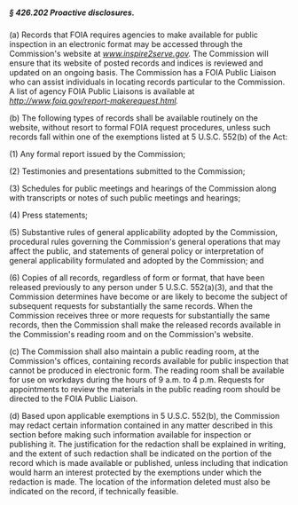 ##### § 426.202 Proactive disclosures. #####

(a) Records that FOIA requires agencies to make available for public inspection in an electronic format may be accessed through the Commission's website at *www.inspire2serve.gov.* The Commission will ensure that its website of posted records and indices is reviewed and updated on an ongoing basis. The Commission has a FOIA Public Liaison who can assist individuals in locating records particular to the Commission. A list of agency FOIA Public Liaisons is available at *http://www.foia.gov/report-makerequest.html.*

(b) The following types of records shall be available routinely on the website, without resort to formal FOIA request procedures, unless such records fall within one of the exemptions listed at 5 U.S.C. 552(b) of the Act:

(1) Any formal report issued by the Commission;

(2) Testimonies and presentations submitted to the Commission;

(3) Schedules for public meetings and hearings of the Commission along with transcripts or notes of such public meetings and hearings;

(4) Press statements;

(5) Substantive rules of general applicability adopted by the Commission, procedural rules governing the Commission's general operations that may affect the public, and statements of general policy or interpretation of general applicability formulated and adopted by the Commission; and

(6) Copies of all records, regardless of form or format, that have been released previously to any person under 5 U.S.C. 552(a)(3), and that the Commission determines have become or are likely to become the subject of subsequent requests for substantially the same records. When the Commission receives three or more requests for substantially the same records, then the Commission shall make the released records available in the Commission's reading room and on the Commission's website.

(c) The Commission shall also maintain a public reading room, at the Commission's offices, containing records available for public inspection that cannot be produced in electronic form. The reading room shall be available for use on workdays during the hours of 9 a.m. to 4 p.m. Requests for appointments to review the materials in the public reading room should be directed to the FOIA Public Liaison.

(d) Based upon applicable exemptions in 5 U.S.C. 552(b), the Commission may redact certain information contained in any matter described in this section before making such information available for inspection or publishing it. The justification for the redaction shall be explained in writing, and the extent of such redaction shall be indicated on the portion of the record which is made available or published, unless including that indication would harm an interest protected by the exemptions under which the redaction is made. The location of the information deleted must also be indicated on the record, if technically feasible.